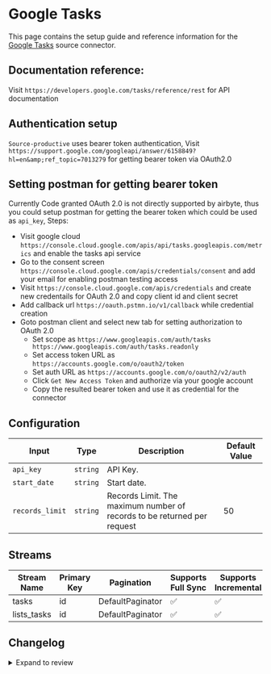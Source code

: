 # Google Tasks
This page contains the setup guide and reference information for the [Google Tasks](https://tasksboard.com/app) source connector.

## Documentation reference:
Visit `https://developers.google.com/tasks/reference/rest` for API documentation

## Authentication setup
`Source-productive` uses bearer token authentication,
Visit `https://support.google.com/googleapi/answer/6158849?hl=en&amp;ref_topic=7013279` for getting bearer token via OAuth2.0

## Setting postman for getting bearer token
Currently Code granted OAuth 2.0 is not directly supported by airbyte, thus you could setup postman for getting the bearer token which could be used as `api_key`,
Steps:
- Visit google cloud `https://console.cloud.google.com/apis/api/tasks.googleapis.com/metrics` and enable the tasks api service
- Go to the consent screen `https://console.cloud.google.com/apis/credentials/consent` and add your email for enabling postman testing access
- Visit `https://console.cloud.google.com/apis/credentials` and create new credentails for OAuth 2.0 and copy client id and client secret 
- Add callback url `https://oauth.pstmn.io/v1/callback` while credential creation
- Goto postman client and select new tab for setting authorization to OAuth 2.0
  - Set scope as `https://www.googleapis.com/auth/tasks https://www.googleapis.com/auth/tasks.readonly`
  - Set access token URL as `https://accounts.google.com/o/oauth2/token`
  - Set auth URL as `https://accounts.google.com/o/oauth2/v2/auth`
  - Click `Get New Access Token` and authorize via your google account
  - Copy the resulted bearer token and use it as credential for the connector

## Configuration

| Input | Type | Description | Default Value |
|-------|------|-------------|---------------|
| `api_key` | `string` | API Key.  |  |
| `start_date` | `string` | Start date.  |  |
| `records_limit` | `string` | Records Limit. The maximum number of records to be returned per request | 50 |

## Streams
| Stream Name | Primary Key | Pagination | Supports Full Sync | Supports Incremental |
|-------------|-------------|------------|---------------------|----------------------|
| tasks | id | DefaultPaginator | ✅ |  ✅  |
| lists_tasks | id | DefaultPaginator | ✅ |  ✅  |

## Changelog

<details>
  <summary>Expand to review</summary>

| Version | Date | Pull Request | Subject |
| ------------------ | ------------ | --- | ---------------- |
| 0.0.23 | 2025-04-19 | [58209](https://github.com/airbytehq/airbyte/pull/58209) | Update dependencies |
| 0.0.22 | 2025-04-12 | [57747](https://github.com/airbytehq/airbyte/pull/57747) | Update dependencies |
| 0.0.21 | 2025-04-05 | [57032](https://github.com/airbytehq/airbyte/pull/57032) | Update dependencies |
| 0.0.20 | 2025-03-29 | [56682](https://github.com/airbytehq/airbyte/pull/56682) | Update dependencies |
| 0.0.19 | 2025-03-22 | [56038](https://github.com/airbytehq/airbyte/pull/56038) | Update dependencies |
| 0.0.18 | 2025-03-08 | [55482](https://github.com/airbytehq/airbyte/pull/55482) | Update dependencies |
| 0.0.17 | 2025-03-01 | [54781](https://github.com/airbytehq/airbyte/pull/54781) | Update dependencies |
| 0.0.16 | 2025-02-22 | [54296](https://github.com/airbytehq/airbyte/pull/54296) | Update dependencies |
| 0.0.15 | 2025-02-15 | [53794](https://github.com/airbytehq/airbyte/pull/53794) | Update dependencies |
| 0.0.14 | 2025-02-08 | [53310](https://github.com/airbytehq/airbyte/pull/53310) | Update dependencies |
| 0.0.13 | 2025-02-01 | [52863](https://github.com/airbytehq/airbyte/pull/52863) | Update dependencies |
| 0.0.12 | 2025-01-25 | [52372](https://github.com/airbytehq/airbyte/pull/52372) | Update dependencies |
| 0.0.11 | 2025-01-18 | [51805](https://github.com/airbytehq/airbyte/pull/51805) | Update dependencies |
| 0.0.10 | 2025-01-11 | [51191](https://github.com/airbytehq/airbyte/pull/51191) | Update dependencies |
| 0.0.9 | 2024-12-28 | [50647](https://github.com/airbytehq/airbyte/pull/50647) | Update dependencies |
| 0.0.8 | 2024-12-21 | [50091](https://github.com/airbytehq/airbyte/pull/50091) | Update dependencies |
| 0.0.7 | 2024-12-14 | [49594](https://github.com/airbytehq/airbyte/pull/49594) | Update dependencies |
| 0.0.6 | 2024-12-12 | [49223](https://github.com/airbytehq/airbyte/pull/49223) | Update dependencies |
| 0.0.5 | 2024-12-11 | [48949](https://github.com/airbytehq/airbyte/pull/48949) | Starting with this version, the Docker image is now rootless. Please note that this and future versions will not be compatible with Airbyte versions earlier than 0.64 |
| 0.0.4 | 2024-11-05 | [48366](https://github.com/airbytehq/airbyte/pull/48366) | Revert to source-declarative-manifest v5.17.0 |
| 0.0.3 | 2024-11-05 | [47770](https://github.com/airbytehq/airbyte/pull/47770) | Update dependencies |
| 0.0.2 | 2024-10-28 | [47550](https://github.com/airbytehq/airbyte/pull/47550) | Update dependencies |
| 0.0.1 | 2024-09-12 | [45427](https://github.com/airbytehq/airbyte/pull/45427) | Initial release by [@btkcodedev](https://github.com/btkcodedev) via Connector Builder |

</details>

